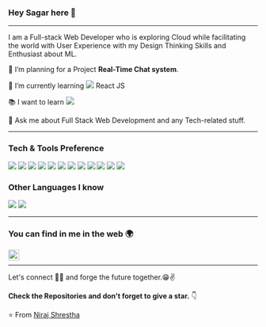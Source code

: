 ### Hey Sagar here 👋

---


I am a Full-stack Web Developer who is exploring Cloud while facilitating the world with User Experience with my Design Thinking Skills and Enthusiast about ML.
 
 🔭 I’m planning for a Project **Real-Time Chat system**.
 
 🌱 I’m currently learning <img src="https://img.shields.io/badge/-4285F4?style=flat&logo=react&logoColor=white"> React JS
 
 :books: I want to learn <img src="https://img.shields.io/badge/-Flutter-3a495d?style=flat&logo=flutter&logoColor=67b7f7">
  
 💬 Ask me about Full Stack Web Development and any Tech-related stuff.



---


### Tech & Tools Preference

<img src = "https://img.shields.io/badge/-HTML5-E34F26?style=flat&logo=html5&logoColor=white"> <img src = "https://img.shields.io/badge/-CSS3-1572B6?style=flat&logo=css3&logoColor=white">
<img src="https://img.shields.io/badge/-Bootstrap-563D7C?style=flat&logo=bootstrap&logoColor=white">
<img src="https://img.shields.io/badge/-JavaScript-eed718?style=flat&logo=javascript&logoColor=ffffff">
<img src="https://img.shields.io/badge/-Sass-cc6699?style=flat&logo=sass&logoColor=ffffff">
<img src="https://img.shields.io/badge/-React-000000?style=flat&logo=react&logoColor=00c8ff">
<img src="https://img.shields.io/badge/-MySQL-F29111?style=flat&logo=mysql&logoColor=FFFFFF">
<img src="https://img.shields.io/badge/-PHP-336699?style=flat&logo=php&logoColor=FFFFFF%22">
<img src="https://img.shields.io/badge/-Laravel-1F1F1F?style=flat&logo=laravel&logoColor=F9322C">
<img src="http://img.shields.io/badge/-Git-F1502F?style=flat&logo=git&logoColor=FFFFFF">
<img src="http://img.shields.io/badge/-Github-000000?style=flat&logo=github&logoColor=FFFFFF">
<img src="http://img.shields.io/badge/-VS%20Code-007ACC?style=flat&logo=visual%20studio%20code&logoColor=white">

### Other Languages I know
<img src="http://img.shields.io/badge/-Java-F89820?style=flat&logo=java&logoColor=white"> <img src="https://img.shields.io/badge/-C%20C++%20&%20C%23-659ad2?style=flat&logo=c%2B%2B&logoColor=ffffff"> 



---

### You can find in me in the web 🌍

[<img align="left" alt="Niraj Shrestha | LinkedIn" width="22px" src="https://cdn.jsdelivr.net/npm/simple-icons@v3/icons/linkedin.svg" />][linkedin]


<br/>


---
Let's connect 👨‍💻 and forge the future together.😁✌

**Check the Repositories and don't forget to give a star.** 👇

:star: From [Niraj Shrestha](https://github.com/NirajXtha)

[youtube]: https://www.youtube.com/@nepalisharingan2827/
[instagram]: https://www.instagram.com/n_shrestha76/
[linkedin]: https://www.linkedin.com/in/NirajXtha/
